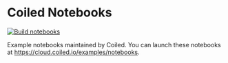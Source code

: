 # Coiled Notebooks

[![Build notebooks](https://github.com/coiled/notebooks/workflows/Build%20notebooks/badge.svg)](https://github.com/coiled/notebooks/actions?query=workflow%3A%22Build+notebooks%22+branch%3Amain)

Example notebooks maintained by Coiled. You can launch these notebooks at https://cloud.coiled.io/examples/notebooks.

